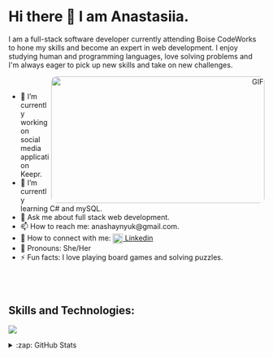 <h1> Hi there 👋 I am Anastasiia. </h1>

<p>I am a full-stack software developer currently attending Boise CodeWorks to hone my skills and become an expert in web development. I enjoy studying human and programming languages, love solving problems and I'm always eager to pick up new skills and take on new challenges.</p>

<div>
 <div style="border-radius: 10px" align="right">
<img style="border-radius: 10px" align="right" alt="GIF" src="https://cdn.dribbble.com/users/876183/screenshots/4178051/media/7be714caa2c3e63f17b71ab7c6aab4a8.gif" width="420" height="250" />
 </div>

<div align="left">
 <br>
<ul>
 <li>🔭 I’m currently working on social media application Keepr.</li>
 <li>🌱 I’m currently learning C# and mySQL.</li>
<li>💬 Ask me about full stack web development.</li>
<li>📫 How to reach me: anashaynyuk@gmail.com.</li>
<li>📱 How to connect with me: <a align="center" href="https://www.linkedin.com/in/anastasiia-shaynyuk/"><img align="center" src="https://cdn.jsdelivr.net/gh/devicons/devicon/icons/linkedin/linkedin-original.svg" alt="me in linkedin" height="auto" width="20"/> Linkedin</a></li>
<li>🌳 Pronouns: She/Her</li>
<li>⚡ Fun facts: I love playing board games and solving puzzles.</li>
 </ul>
 </div>
 </div>
<br>
<br>

## Skills and Technologies:

<p>
    <img src="https://skillicons.dev/icons?i=html,css,bootstrap,sass,vscode,js,vue,mongodb,nodejs,postman,cs,mysql" />
</p>


<details>
  <summary>:zap: GitHub Stats</summary>
 <br>
<div>
 <picture align="left">
<source
  srcset="https://github-readme-stats.vercel.app/api?username=anastasiiashaynyuk&layout=compact&show_icons=true&theme=buefy&hide=prs,issues"
  media="(prefers-color-scheme: dark)"
/>
<source
  srcset="https://github-readme-stats.vercel.app/api?username=anastasiiashaynyuk&layout=compact&show_icons=true&theme=buefy&hide=prs,issues"
  media="(prefers-color-scheme: light), (prefers-color-scheme: no-preference)"
/>
<img src="https://github-readme-stats.vercel.app/api?username=anastasiiashaynyuk&layout=compact&show_icons=true&theme=buefy&hide=prs,issues" />
</picture>
<span>&nbsp;</span>
  <picture align="right">
<source
  srcset="https://github-readme-stats.vercel.app/api/top-langs/?username=anastasiiashaynyuk&layout=compact&theme=buefy&hide=css"
  media="(prefers-color-scheme: dark)"
/>
<source
  srcset="https://github-readme-stats.vercel.app/api/top-langs/?username=anastasiiashaynyuk&layout=compact&theme=buefy&hide=css"
  media="(prefers-color-scheme: light), (prefers-color-scheme: no-preference)"
/>
<img src="https://github-readme-stats.vercel.app/api/top-langs/?username=anastasiiashaynyuk&layout=compact&theme=buefy&hide=css" />
</picture>
 
 </div>
 </details>





